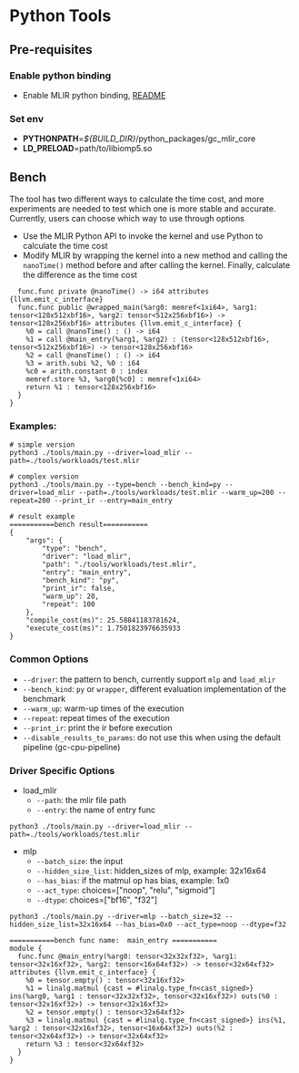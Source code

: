 # Python Tools
## Pre-requisites
### Enable python binding
* Enable MLIR python binding, [README](https://github.com/intel/graph-compiler/blob/main/python/README.md)
### Set env
* **PYTHONPATH**=*${BUILD_DIR}*/python_packages/gc_mlir_core
* **LD_PRELOAD**=path/to/libiomp5.so


## Bench
The tool has two different ways to calculate the time cost, and more experiments are needed to test which one is more stable and accurate. Currently, users can choose which way to use through options
* Use the MLIR Python API to invoke the kernel and use Python to calculate the time cost
* Modify MLIR by wrapping the kernel into a new method and calling the `nanoTime()` method before and after calling the kernel. Finally, calculate the difference as the time cost
```
  func.func private @nanoTime() -> i64 attributes {llvm.emit_c_interface}
  func.func public @wrapped_main(%arg0: memref<1xi64>, %arg1: tensor<128x512xbf16>, %arg2: tensor<512x256xbf16>) -> tensor<128x256xbf16> attributes {llvm.emit_c_interface} {
    %0 = call @nanoTime() : () -> i64
    %1 = call @main_entry(%arg1, %arg2) : (tensor<128x512xbf16>, tensor<512x256xbf16>) -> tensor<128x256xbf16>
    %2 = call @nanoTime() : () -> i64
    %3 = arith.subi %2, %0 : i64
    %c0 = arith.constant 0 : index
    memref.store %3, %arg0[%c0] : memref<1xi64>
    return %1 : tensor<128x256xbf16>
  }
}
```

### Examples:
```
# simple version
python3 ./tools/main.py --driver=load_mlir --path=./tools/workloads/test.mlir

# complex version
python3 ./tools/main.py --type=bench --bench_kind=py --driver=load_mlir --path=./tools/workloads/test.mlir --warm_up=200 --repeat=200 --print_ir --entry=main_entry
```

```
# result example
===========bench result===========
{
    "args": {
        "type": "bench",
        "driver": "load_mlir",
        "path": "./tools/workloads/test.mlir",
        "entry": "main_entry",
        "bench_kind": "py",
        "print_ir": false,
        "warm_up": 20,
        "repeat": 100
    },
    "compile_cost(ms)": 25.58841183781624,
    "execute_cost(ms)": 1.7501823976635933
}
```

### Common Options
*  `--driver`: the pattern to bench, currently support `mlp` and `load_mlir`
*  `--bench_kind`: `py` or `wrapper`, different evaluation implementation of the benchmark
*  `--warm_up`: warm-up times of the execution
*  `--repeat`: repeat times of the execution
*  `--print_ir`: print the ir before execution
*  `--disable_results_to_params`: do not use this when using the default pipeline (gc-cpu-pipeline)

### Driver Specific Options
* load_mlir
  * `--path`: the mlir file path
  * `--entry`: the name of entry func
```
python3 ./tools/main.py --driver=load_mlir --path=./tools/workloads/test.mlir
```


* mlp  
  * `--batch_size`: the input
  * `--hidden_size_list`: hidden_sizes of mlp, example: 32x16x64
  * `--has_bias`: if the matmul op has bias, example: 1x0
  * `--act_type`: choices=["noop", "relu", "sigmoid"]
  * `--dtype`: choices=["bf16", "f32"]
```
python3 ./tools/main.py --driver=mlp --batch_size=32 --hidden_size_list=32x16x64 --has_bias=0x0 --act_type=noop --dtype=f32

===========bench func name:  main_entry ===========
module {
  func.func @main_entry(%arg0: tensor<32x32xf32>, %arg1: tensor<32x16xf32>, %arg2: tensor<16x64xf32>) -> tensor<32x64xf32> attributes {llvm.emit_c_interface} {
    %0 = tensor.empty() : tensor<32x16xf32>
    %1 = linalg.matmul {cast = #linalg.type_fn<cast_signed>} ins(%arg0, %arg1 : tensor<32x32xf32>, tensor<32x16xf32>) outs(%0 : tensor<32x16xf32>) -> tensor<32x16xf32>
    %2 = tensor.empty() : tensor<32x64xf32>
    %3 = linalg.matmul {cast = #linalg.type_fn<cast_signed>} ins(%1, %arg2 : tensor<32x16xf32>, tensor<16x64xf32>) outs(%2 : tensor<32x64xf32>) -> tensor<32x64xf32>
    return %3 : tensor<32x64xf32>
  }
}
```